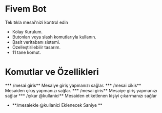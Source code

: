 # Fivem Bot

Tek tıkla mesai'nizi kontrol edin
* Kolay Kurulum.
* Butonları veya slash komutlarıyla kullanın.
* Basit veritabanı sistemi.
* Özelleştirilebilir tasarım.
* 11 tane komut.

# Komutlar ve Özellikleri

*** /mesai giris** Mesaiye giriş yapmanızı sağlar.
*** /mesai cikis** Mesaiden çıkış yapmanızı sağlar.
*** /mesai giris** Mesaiye giriş yapmanızı sağlar
*** /çıkar @kullanici** Mesaiden etiketlenen kişiyi çıkarmanızı sağlar
* **/mesaiekle @kullanici Eklenecek Saniye **

